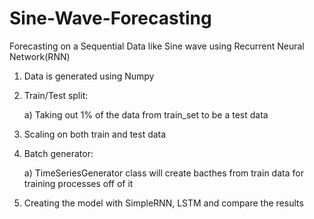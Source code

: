 # Sine-Wave-Forecasting
Forecasting on a Sequential Data like Sine wave using Recurrent Neural Network(RNN)

1) Data is generated using Numpy 

2) Train/Test split:

    a) Taking out 1% of the data from train_set to be a test data
    
3) Scaling on both train and test data

4) Batch generator:

    a) TimeSeriesGenerator class will create bacthes from train data for training processes off of it
    
    
5) Creating the model with SimpleRNN, LSTM and compare the results    
